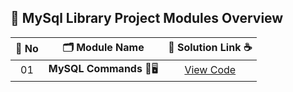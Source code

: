 ## 🧩 MySql Library Project Modules Overview


| 🔢 **No** | 🗂️ **Module Name**                | 🔗 **Solution Link** ☕ |
|:--------:|:----------------------------------:|:----------------------:|
| 01       | **MySQL Commands** 🎨🖥️                  | [View Code](#) |
 